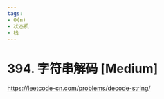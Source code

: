 ```yaml
---
tags:
- O(n)
- 状态机
- 栈
---
```


# 394. 字符串解码 [Medium]

<https://leetcode-cn.com/problems/decode-string/>
